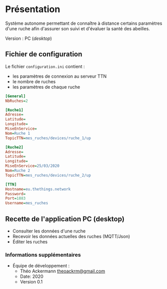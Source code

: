 # Présentation

Système autonome permettant de connaître à distance certains paramètres d'une ruche afin d'assurer son suivi et d'évaluer la santé des abeilles.

Version : PC (*desktop*)

## Fichier de configuration

Le fichier `configuration.ini` contient :

* les paramètres de connexion au serveur TTN
* le nombre de ruches
* les paramètres de chaque ruche

```ini
[General]
NbRuches=2

[Ruche1]
Adresse=
Latitude=
Longitude=
MiseEnService=
Nom=Ruche 1
TopicTTN=mes_ruches/devices/ruche_1/up

[Ruche2]
Adresse=
Latitude=
Longitude=
MiseEnService=25/03/2020
Nom=Ruche 2
TopicTTN=mes_ruches/devices/ruche_2/up

[TTN]
Hostname=eu.thethings.network
Password=
Port=1883
Username=mes_ruches
```

## Recette de l'application PC (desktop)

* Consulter les données d'une ruche
* Recevoir les données actuelles des ruches (MQTT/Json)
* Éditer les ruches

### Informations supplémentaires
- Équipe de développement : 
	- Théo Ackermann <theoackrm@gmail.com>
    - Date: 2020
    - Version 0.1
